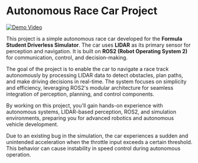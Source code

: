 # Autonomous Race Car Project

[![Demo Video](https://img.youtube.com/vi/SyEMax4qKbs/0.jpg)](https://www.youtube.com/watch?v=SyEMax4qKbs)

This project is a simple autonomous race car developed for the **Formula Student Driverless Simulator**. The car uses **LIDAR** as its primary sensor for perception and navigation. It is built on **ROS2 (Robot Operating System 2)** for communication, control, and decision-making.

The goal of the project is to enable the car to navigate a race track autonomously by processing LIDAR data to detect obstacles, plan paths, and make driving decisions in real-time. The system focuses on simplicity and efficiency, leveraging ROS2's modular architecture for seamless integration of perception, planning, and control components.

By working on this project, you'll gain hands-on experience with autonomous systems, LIDAR-based perception, ROS2, and simulation environments, preparing you for advanced robotics and autonomous vehicle development.

Due to an existing bug in the simulation, the car experiences a sudden and unintended acceleration when the throttle input exceeds a certain threshold. This behavior can cause instability in speed control during autonomous operation.
